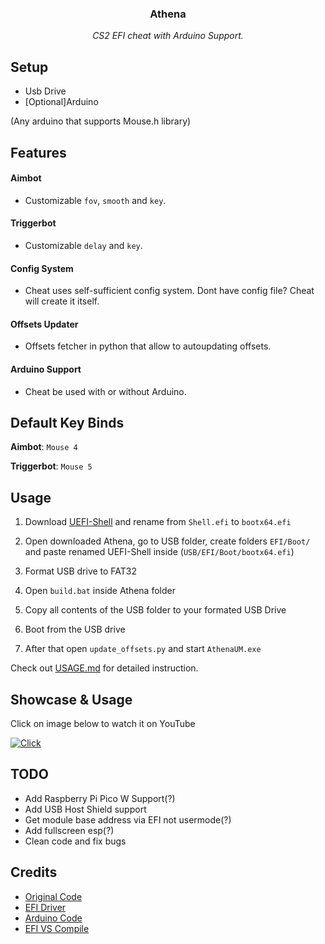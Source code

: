 <p align="center">
    <h3 align="center">Athena</h3>
    <p align="center"><i>CS2 EFI cheat with Arduino Support.</i></p>
</p>

## Setup
- Usb Drive
- [Optional]Arduino

(Any arduino that supports Mouse.h library)

## Features
#### Aimbot
- Customizable `fov`, `smooth` and `key`.
#### Triggerbot
- Customizable `delay` and `key`.
#### Config System
- Cheat uses self-sufficient config system. Dont have config file? Cheat will create it itself.
#### Offsets Updater
- Offsets fetcher in python that allow to autoupdating offsets.
#### Arduino Support
- Cheat be used with or without Arduino.

## Default Key Binds

 **Aimbot**: `Mouse 4`
 
 **Triggerbot**: `Mouse 5`

## Usage
1. Download [UEFI-Shell](https://github.com/tianocore/edk2-archive/raw/master/ShellBinPkg/UefiShell/X64/Shell.efi) and rename from `Shell.efi` to `bootx64.efi`
   
2. Open downloaded Athena, go to USB folder, create folders `EFI/Boot/` and paste renamed UEFI-Shell inside (`USB/EFI/Boot/bootx64.efi`)

3. Format USB drive to FAT32

4. Open `build.bat` inside Athena folder

5. Copy all contents of the USB folder to your formated USB Drive

5. Boot from the USB drive

9. After that open `update_offsets.py` and start `AthenaUM.exe`


Check out [USAGE.md](.github/docs/USAGE.md) for detailed instruction.


## Showcase & Usage
Click on image below to watch it on YouTube

[![Click](https://i3.ytimg.com/vi/_rVH9mMZ--A/hqdefault.jpg)](https://www.youtube.com/watch?v=_rVH9mMZ--A)


## TODO
+ Add Raspberry Pi Pico W Support(?)
+ Add USB Host Shield support
+ Get module base address via EFI not usermode(?)
+ Add fullscreen esp(?)
+ Clean code and fix bugs

## Credits
+ [Original Code](https://github.com/3a1/Calypso)
+ [EFI Driver](https://github.com/TheCruZ/EFI_Driver_Access)
+ [Arduino Code](https://github.com/backpack-0x1337/CyberAim-Valorant/)
+ [EFI VS Compile](https://github.com/pbatard/uefi-simple)
